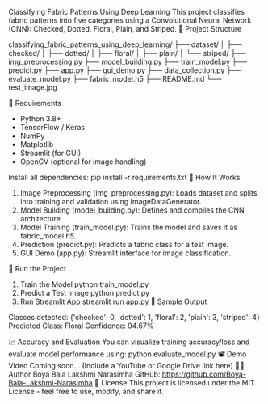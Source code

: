 Classifying Fabric Patterns Using Deep Learning
This project classifies fabric patterns into five categories using a Convolutional Neural Network (CNN): Checked, Dotted, Floral, Plain, and Striped.
📂 Project Structure

classifying_fabric_patterns_using_deep_learning/
├── dataset/
│   ├── checked/
│   ├── dotted/
│   ├── floral/
│   ├── plain/
│   └── striped/
├── img_preprocessing.py
├── model_building.py
├── train_model.py
├── predict.py
├── app.py
├── gui_demo.py
├── data_collection.py
├── evaluate_model.py
├── fabric_model.h5
├── README.md
└── test_image.jpg


🔧 Requirements

- Python 3.8+
- TensorFlow / Keras
- NumPy
- Matplotlib
- Streamlit (for GUI)
- OpenCV (optional for image handling)


Install all dependencies:
pip install -r requirements.txt
🧠 How It Works

1. Image Preprocessing (img_preprocessing.py): Loads dataset and splits into training and validation using ImageDataGenerator.
2. Model Building (model_building.py): Defines and compiles the CNN architecture.
3. Model Training (train_model.py): Trains the model and saves it as fabric_model.h5.
4. Prediction (predict.py): Predicts a fabric class for a test image.
5. GUI Demo (app.py): Streamlit interface for image classification.


🚀 Run the Project
1. Train the Model
python train_model.py
2. Predict a Test Image
python predict.py
3. Run Streamlit App
streamlit run app.py
🧪 Sample Output

Classes detected: {'checked': 0, 'dotted': 1, 'floral': 2, 'plain': 3, 'striped': 4}
Predicted Class: Floral
Confidence: 94.67%


📈 Accuracy and Evaluation
You can visualize training accuracy/loss and evaluate model performance using:
python evaluate_model.py
📽️ Demo Video
Coming soon... (Include a YouTube or Google Drive link here)
👨‍💻 Author
Boya Bala Lakshmi Narasimha
GitHub: https://github.com/Boya-Bala-Lakshmi-Narasimha
📄 License
This project is licensed under the MIT License - feel free to use, modify, and share it.

